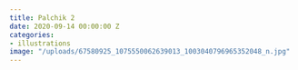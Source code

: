 ```yaml
---
title: Palchik 2
date: 2020-09-14 00:00:00 Z
categories:
- illustrations
image: "/uploads/67580925_1075550062639013_1003040796965352048_n.jpg"
---
```



